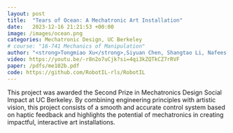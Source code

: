 ```yaml
---
layout: post
title:  "Tears of Ocean: A Mechatronic Art Installation"
date:   2023-12-16 21:21:53 +00:00
image: /images/ocean.png
categories: Mechatronic Design, UC Berkeley
# course: "16-741 Mechanics of Manipulation"
author: "<strong>Tongmiao Xu</strong>,Siyuan Chen, Shangtao Li, Nafees Ahamand"
video: https://youtu.be/-r8n2o7uCjk?si=4qi3kZQTkCZ7rRVF
paper: /pdfs/me102b.pdf
code: https://github.com/RobotIL-rls/RobotIL
---
```

This project was awarded the Second Prize in Mechatronics Design Social Impact at UC Berkeley. By combining engineering principles with artistic vision, this project consists of a smooth and accurate control system based on haptic feedback and highlights the potential of mechatronics in creating impactful, interactive art installations.

